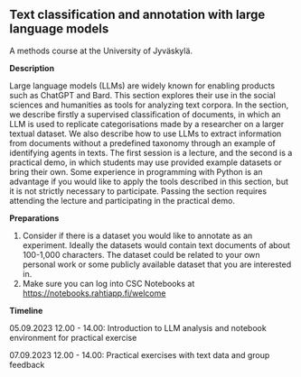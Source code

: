 ## Text classification and annotation with large language models 

A methods course at the University of Jyväskylä.

**Description**

Large language models (LLMs) are widely known for enabling products such as ChatGPT and Bard. This section explores their use in the social sciences and humanities as tools for analyzing text corpora. In the section, we describe firstly a supervised classification of documents, in which an LLM is used to replicate categorisations made by a researcher on a larger textual dataset. We also describe how to use LLMs to extract information from documents without a predefined taxonomy through an example of identifying agents in texts. The first session is a lecture, and the second is a practical demo, in which students may use provided example datasets or bring their own. Some experience in programming with Python is an advantage if you would like to apply the tools described in this section, but it is not strictly necessary to participate. Passing the section requires attending the lecture and participating in the practical demo.

**Preparations**

1. Consider if there is a dataset you would like to annotate as an experiment. Ideally the datasets would contain text documents of about 100-1,000 characters. The dataset could be related to your own personal work or some publicly available dataset that you are interested in.
2. Make sure you can log into CSC Notebooks at https://notebooks.rahtiapp.fi/welcome

**Timeline**

05.09.2023 12.00 - 14.00: Introduction to LLM analysis and notebook environment for practical exercise

07.09.2023 12.00 - 14.00: Practical exercises with text data and group feedback
